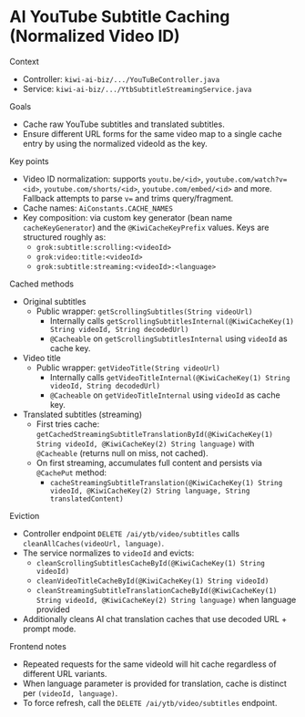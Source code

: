 # AI YouTube Subtitle Caching (Normalized Video ID)

Context
- Controller: `kiwi-ai-biz/.../YouTuBeController.java`
- Service: `kiwi-ai-biz/.../YtbSubtitleStreamingService.java`

Goals
- Cache raw YouTube subtitles and translated subtitles.
- Ensure different URL forms for the same video map to a single cache entry by using the normalized videoId as the key.

Key points
- Video ID normalization: supports `youtu.be/<id>`, `youtube.com/watch?v=<id>`, `youtube.com/shorts/<id>`, `youtube.com/embed/<id>` and more. Fallback attempts to parse `v=` and trims query/fragment.
- Cache names: `AiConstants.CACHE_NAMES`
- Key composition: via custom key generator (bean name `cacheKeyGenerator`) and the `@KiwiCacheKeyPrefix` values. Keys are structured roughly as:
  - `grok:subtitle:scrolling:<videoId>`
  - `grok:video:title:<videoId>`
  - `grok:subtitle:streaming:<videoId>:<language>`

Cached methods
- Original subtitles
  - Public wrapper: `getScrollingSubtitles(String videoUrl)`
    - Internally calls `getScrollingSubtitlesInternal(@KiwiCacheKey(1) String videoId, String decodedUrl)`
    - `@Cacheable` on `getScrollingSubtitlesInternal` using `videoId` as cache key.
- Video title
  - Public wrapper: `getVideoTitle(String videoUrl)`
    - Internally calls `getVideoTitleInternal(@KiwiCacheKey(1) String videoId, String decodedUrl)`
    - `@Cacheable` on `getVideoTitleInternal` using `videoId` as cache key.
- Translated subtitles (streaming)
  - First tries cache: `getCachedStreamingSubtitleTranslationById(@KiwiCacheKey(1) String videoId, @KiwiCacheKey(2) String language)` with `@Cacheable` (returns null on miss, not cached).
  - On first streaming, accumulates full content and persists via `@CachePut` method:
    - `cacheStreamingSubtitleTranslation(@KiwiCacheKey(1) String videoId, @KiwiCacheKey(2) String language, String translatedContent)`

Eviction
- Controller endpoint `DELETE /ai/ytb/video/subtitles` calls `cleanAllCaches(videoUrl, language)`.
- The service normalizes to `videoId` and evicts:
  - `cleanScrollingSubtitlesCacheById(@KiwiCacheKey(1) String videoId)`
  - `cleanVideoTitleCacheById(@KiwiCacheKey(1) String videoId)`
  - `cleanStreamingSubtitleTranslationCacheById(@KiwiCacheKey(1) String videoId, @KiwiCacheKey(2) String language)` when language provided
- Additionally cleans AI chat translation caches that use decoded URL + prompt mode.

Frontend notes
- Repeated requests for the same videoId will hit cache regardless of different URL variants.
- When language parameter is provided for translation, cache is distinct per `(videoId, language)`.
- To force refresh, call the `DELETE /ai/ytb/video/subtitles` endpoint.

